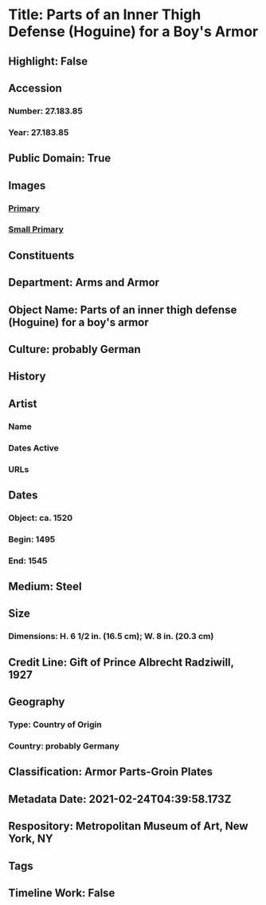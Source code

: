 # Title: Parts of an Inner Thigh Defense (Hoguine) for a Boy's Armor
## Highlight: False
## Accession
### Number: 27.183.85
### Year: 27.183.85
## Public Domain: True
## Images
### [Primary](https://images.metmuseum.org/CRDImages/aa/original/sfma27.183.85_146510.jpg)
### [Small Primary](https://images.metmuseum.org/CRDImages/aa/web-large/sfma27.183.85_146510.jpg)
## Constituents
## Department: Arms and Armor
## Object Name: Parts of an inner thigh defense (Hoguine) for a boy's armor
## Culture: probably German
## History
## Artist
### Name
### Dates Active
### URLs
## Dates
### Object: ca. 1520
### Begin: 1495
### End: 1545
## Medium: Steel
## Size
### Dimensions: H. 6 1/2 in. (16.5 cm); W. 8 in. (20.3 cm)
## Credit Line: Gift of Prince Albrecht Radziwill, 1927
## Geography
### Type: Country of Origin
### Country: probably Germany
## Classification: Armor Parts-Groin Plates
## Metadata Date: 2021-02-24T04:39:58.173Z
## Respository: Metropolitan Museum of Art, New York, NY
## Tags
## Timeline Work: False
